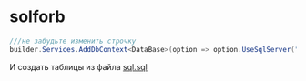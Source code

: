 # solforb

```c#
///не забудьте изменить строчку
builder.Services.AddDbContext<DataBase>(option => option.UseSqlServer("Data Source=localhost;Initial Catalog=solforb;Persist Security Info=True;User ID=sa;Password=yourStrong(!)Password;"));
```
И создать таблицы из файла [sql.sql](/sql.sql)
